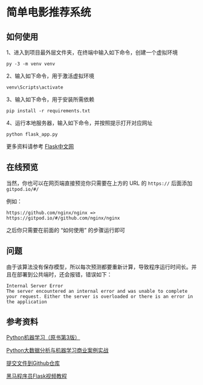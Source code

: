 # 简单电影推荐系统
## 如何使用
1、进入到项目最外层文件夹，在终端中输入如下命令，创建一个虚拟环境
```
py -3 -m venv venv
```

2、输入如下命令，用于激活虚拟环境
```
venv\Scripts\activate
```

3、输入如下命令，用于安装所需依赖
```
pip install -r requirements.txt
```

4、运行本地服务器，输入如下命令，并按照提示打开对应网址
```
python flask_app.py
```

更多资料请参考 [Flask中文网](https://flask.net.cn/installation.html#id4)

## 在线预览
当然，你也可以在网页端直接预览你只需要在上方的 URL 的 `https://` 后面添加 `gitpod.io/#/`

例如：
```
https://github.com/nginx/nginx => https://gitpod.io/#/github.com/nginx/nginx
```

之后你只需要在前面的 “如何使用” 的步骤运行即可

## 问题
由于该算法没有保存模型，所以每次预测都要重新计算，导致程序运行时间长。并且在部署到公共端时，还会报错，错误如下：
```
Internal Server Error
The server encountered an internal error and was unable to complete your request. Either the server is overloaded or there is an error in the application
```

## 参考资料
[Python机器学习（原书第3版）](https://weread.qq.com/web/bookDetail/b5432cc0724ad4a3b5413e1)

[Python大数据分析与机器学习商业案例实战](https://weread.qq.com/web/bookDetail/f4e32d4071e1ec54f4e18f9)

[提交文件到Github仓库](https://blog.csdn.net/stc1247679496/article/details/104269657)

[黑马程序员Flask视频教程](https://www.bilibili.com/video/BV17W41177oE?p=10&spm_id_from=333.337.top_right_bar_window_history.content.click)
